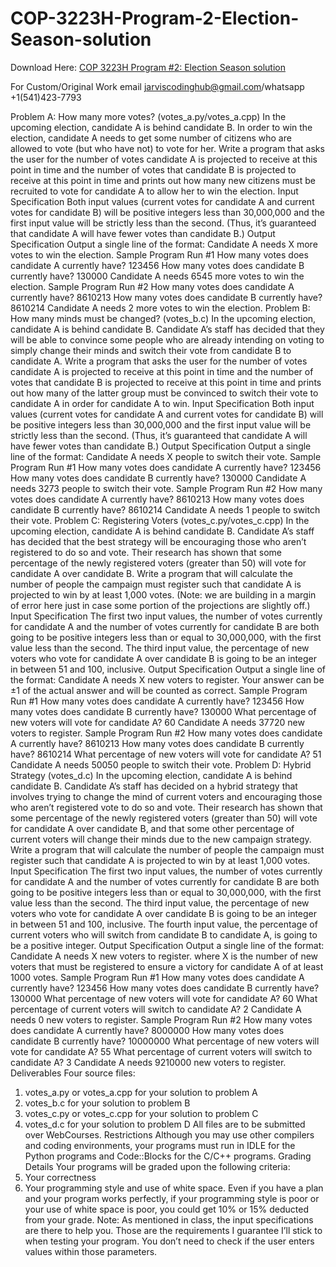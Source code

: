 # COP-3223H-Program-2-Election-Season-solution

Download Here: [COP 3223H Program #2: Election Season solution](https://jarviscodinghub.com/assignment/program-2-election-season-solution/)

For Custom/Original Work email jarviscodinghub@gmail.com/whatsapp +1(541)423-7793

Problem A: How many more votes? (votes_a.py/votes_a.cpp)
In the upcoming election, candidate A is behind candidate B. In order to win the election,
candidate A needs to get some number of citizens who are allowed to vote (but who have not) to
vote for her. Write a program that asks the user for the number of votes candidate A is projected
to receive at this point in time and the number of votes that candidate B is projected to receive at
this point in time and prints out how many new citizens must be recruited to vote for candidate A
to allow her to win the election.
Input Specification
Both input values (current votes for candidate A and current votes for candidate B) will be
positive integers less than 30,000,000 and the first input value will be strictly less than the
second. (Thus, it’s guaranteed that candidate A will have fewer votes than candidate B.)
Output Specification
Output a single line of the format:
Candidate A needs X more votes to win the election.
Sample Program Run #1
How many votes does candidate A currently have?
123456
How many votes does candidate B currently have?
130000
Candidate A needs 6545 more votes to win the election.
Sample Program Run #2
How many votes does candidate A currently have?
8610213
How many votes does candidate B currently have?
8610214
Candidate A needs 2 more votes to win the election.
Problem B: How many minds must be changed? (votes_b.c)
In the upcoming election, candidate A is behind candidate B. Candidate A’s staff has decided that
they will be able to convince some people who are already intending on voting to simply change
their minds and switch their vote from candidate B to candidate A. Write a program that asks the
user for the number of votes candidate A is projected to receive at this point in time and the
number of votes that candidate B is projected to receive at this point in time and prints out how
many of the latter group must be convinced to switch their vote to candidate A in order for
candidate A to win.
Input Specification
Both input values (current votes for candidate A and current votes for candidate B) will be
positive integers less than 30,000,000 and the first input value will be strictly less than the
second. (Thus, it’s guaranteed that candidate A will have fewer votes than candidate B.)
Output Specification
Output a single line of the format:
Candidate A needs X people to switch their vote.
Sample Program Run #1
How many votes does candidate A currently have?
123456
How many votes does candidate B currently have?
130000
Candidate A needs 3273 people to switch their vote.
Sample Program Run #2
How many votes does candidate A currently have?
8610213
How many votes does candidate B currently have?
8610214
Candidate A needs 1 people to switch their vote.
Problem C: Registering Voters (votes_c.py/votes_c.cpp)
In the upcoming election, candidate A is behind candidate B. Candidate A’s staff has decided that
the best strategy will be encouraging those who aren’t registered to do so and vote. Their research
has shown that some percentage of the newly registered voters (greater than 50) will vote for
candidate A over candidate B. Write a program that will calculate the number of people the
campaign must register such that candidate A is projected to win by at least 1,000 votes. (Note:
we are building in a margin of error here just in case some portion of the projections are slightly
off.)
Input Specification
The first two input values, the number of votes currently for candidate A and the number of votes
currently for candidate B are both going to be positive integers less than or equal to 30,000,000,
with the first value less than the second. The third input value, the percentage of new voters who
vote for candidate A over candidate B is going to be an integer in between 51 and 100, inclusive.
Output Specification
Output a single line of the format:
Candidate A needs X new voters to register.
Your answer can be ±1 of the actual answer and will be counted as correct.
Sample Program Run #1
How many votes does candidate A currently have?
123456
How many votes does candidate B currently have?
130000
What percentage of new voters will vote for candidate A?
60
Candidate A needs 37720 new voters to register.
Sample Program Run #2
How many votes does candidate A currently have?
8610213
How many votes does candidate B currently have?
8610214
What percentage of new voters will vote for candidate A?
51
Candidate A needs 50050 people to switch their vote.
Problem D: Hybrid Strategy (votes_d.c)
In the upcoming election, candidate A is behind candidate B. Candidate A’s staff has decided on
a hybrid strategy that involves trying to change the mind of current voters and encouraging those
who aren’t registered vote to do so and vote. Their research has shown that some percentage of
the newly registered voters (greater than 50) will vote for candidate A over candidate B, and that
some other percentage of current voters will change their minds due to the new campaign
strategy. Write a program that will calculate the number of people the campaign must register
such that candidate A is projected to win by at least 1,000 votes.
Input Specification
The first two input values, the number of votes currently for candidate A and the number of votes
currently for candidate B are both going to be positive integers less than or equal to 30,000,000,
with the first value less than the second. The third input value, the percentage of new voters who
vote for candidate A over candidate B is going to be an integer in between 51 and 100, inclusive.
The fourth input value, the percentage of current voters who will switch from candidate B to
candidate A, is going to be a positive integer.
Output Specification
Output a single line of the format:
Candidate A needs X new voters to register.
where X is the number of new voters that must be registered to ensure a victory for candidate A
of at least 1000 votes.
Sample Program Run #1
How many votes does candidate A currently have?
123456
How many votes does candidate B currently have?
130000
What percentage of new voters will vote for candidate A?
60
What percentage of current voters will switch to candidate A?
2
Candidate A needs 0 new voters to register.
Sample Program Run #2
How many votes does candidate A currently have?
8000000
How many votes does candidate B currently have?
10000000
What percentage of new voters will vote for candidate A?
55
What percentage of current voters will switch to candidate A?
3
Candidate A needs 9210000 new voters to register.
Deliverables
Four source files:
1) votes_a.py or votes_a.cpp for your solution to problem A
2) votes_b.c for your solution to problem B
3) votes_c.py or votes_c.cpp for your solution to problem C
4) votes_d.c for your solution to problem D
All files are to be submitted over WebCourses.
Restrictions
Although you may use other compilers and coding environments, your programs must run in
IDLE for the Python programs and Code::Blocks for the C/C++ programs.
Grading Details
Your programs will be graded upon the following criteria:
1) Your correctness
2) Your programming style and use of white space. Even if you have a plan and your program
works perfectly, if your programming style is poor or your use of white space is poor, you could
get 10% or 15% deducted from your grade.
Note: As mentioned in class, the input specifications are there to help you. Those are the
requirements I guarantee I’ll stick to when testing your program. You don’t need to check if
the user enters values within those parameters.

